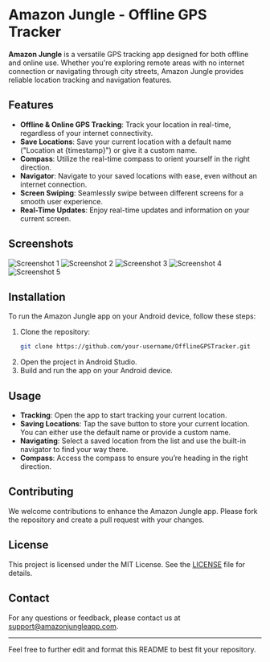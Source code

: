 # Amazon Jungle - Offline GPS Tracker

**Amazon Jungle** is a versatile GPS tracking app designed for both offline and online use. Whether you're exploring remote areas with no internet connection or navigating through city streets, Amazon Jungle provides reliable location tracking and navigation features.

## Features

- **Offline & Online GPS Tracking**: Track your location in real-time, regardless of your internet connectivity.
- **Save Locations**: Save your current location with a default name ("Location at {timestamp}") or give it a custom name.
- **Compass**: Utilize the real-time compass to orient yourself in the right direction.
- **Navigator**: Navigate to your saved locations with ease, even without an internet connection.
- **Screen Swiping**: Seamlessly swipe between different screens for a smooth user experience.
- **Real-Time Updates**: Enjoy real-time updates and information on your current screen.

## Screenshots

![Screenshot 1](https://drive.google.com/uc?export=view&id=134xhG2Wrh6rfwvxOLn3zMtO8pDVVw8pV)
![Screenshot 2](https://drive.google.com/uc?export=view&id=13C7GY5kih0e36RML6pcQw0O6FvJVwFtG)
![Screenshot 3](https://drive.google.com/uc?export=view&id=13CZGPbGsXRv2m6WllykXlJPwdUwJuSUU)
![Screenshot 4](https://drive.google.com/uc?export=view&id=13Jr6ZhVD69LnJE5kifX_xcNNIn5pdg_U)
![Screenshot 5](https://drive.google.com/uc?export=view&id=13QGqx6EnYt30K0Kgm81h4sCWPUxI8ePS)

## Installation

To run the Amazon Jungle app on your Android device, follow these steps:

1. Clone the repository:
   ```bash
   git clone https://github.com/your-username/OfflineGPSTracker.git
   ```
2. Open the project in Android Studio.
3. Build and run the app on your Android device.

## Usage

- **Tracking**: Open the app to start tracking your current location.
- **Saving Locations**: Tap the save button to store your current location. You can either use the default name or provide a custom name.
- **Navigating**: Select a saved location from the list and use the built-in navigator to find your way there.
- **Compass**: Access the compass to ensure you’re heading in the right direction.

## Contributing

We welcome contributions to enhance the Amazon Jungle app. Please fork the repository and create a pull request with your changes.

## License

This project is licensed under the MIT License. See the [LICENSE](LICENSE) file for details.

## Contact

For any questions or feedback, please contact us at support@amazonjungleapp.com.

---

Feel free to further edit and format this README to best fit your repository.
